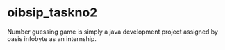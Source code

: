 # oibsip_taskno2
Number guessing game is simply a java development project assigned by oasis infobyte as an internship.
